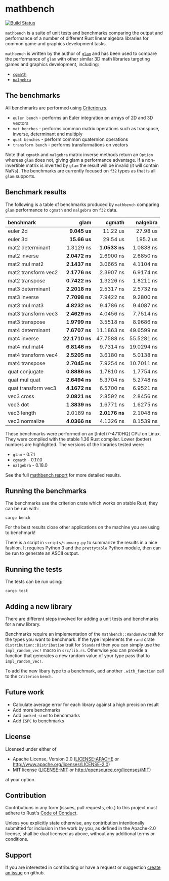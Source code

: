 # mathbench

[![Build Status]][travis-ci]

`mathbench` is a suite of unit tests and benchmarks comparing the output and
performance of a number of different Rust linear algebra libraries for common
game and graphics development tasks.

`mathbench` is written by the author of [`glam`][glam] and has been used to
compare the performance of `glam` with other similar 3D math libraries targeting
games and graphics development, including:

* [`cgmath`][cgmath]
* [`nalgebra`][nalgebra]

## The benchmarks

All benchmarks are performed using [Criterion.rs].

* `euler bench` - performs an Euler integration on arrays of 2D and 3D vectors
* `mat benches` - performs common matrix operations such as transpose, inverse,
  determinant and multiply
* `quat benches` - perform common quaternion operations
* `transform bench` - performs transformations on vectors

Note that `cgmath` and `nalgebra` matrix inverse methods return an `Option`
whereas `glam` does not, giving glam a performance advantage. If a
non-invertible matrix is inverted by `glam` the result will be invalid (it will
contain NaNs). The benchmarks are currently focused on `f32` types as that is
all `glam` supports.

## Benchmark results

The following is a table of benchmarks produced by `mathbench` comparing `glam`
performance to `cgmath` and `nalgebra` on `f32` data.

| benchmark           |         glam   |       cgmath   |     nalgebra   |
|:--------------------|---------------:|---------------:|---------------:|
| euler 2d            |   __9.045 us__ |     11.22 us   |     27.98 us   |
| euler 3d            |   __15.66 us__ |     29.54 us   |     195.2 us   |
| mat2 determinant    |    1.3129 ns   |  __1.0533 ns__ |    1.0838 ns   |
| mat2 inverse        |  __2.0472 ns__ |    2.6900 ns   |    2.6850 ns   |
| mat2 mul mat2       |  __2.1437 ns__ |    3.0665 ns   |    4.1104 ns   |
| mat2 transform vec2 |  __2.1776 ns__ |    2.3907 ns   |    6.9174 ns   |
| mat2 transpose      |  __0.7422 ns__ |    1.3226 ns   |    1.8211 ns   |
| mat3 determinant    |  __2.2018 ns__ |    2.5317 ns   |    2.5732 ns   |
| mat3 inverse        |  __7.7098 ns__ |    7.9422 ns   |    9.2800 ns   |
| mat3 mul mat3       |  __4.8232 ns__ |    9.4786 ns   |    9.4087 ns   |
| mat3 transform vec3 |  __2.4629 ns__ |    4.0456 ns   |    7.7514 ns   |
| mat3 transpose      |  __1.9799 ns__ |    3.5518 ns   |    8.9686 ns   |
| mat4 determinant    |  __7.6707 ns__ |   11.1863 ns   |   49.6599 ns   |
| mat4 inverse        | __22.1710 ns__ |   47.7588 ns   |   55.5281 ns   |
| mat4 mul mat4       |  __6.8146 ns__ |    9.7314 ns   |   19.0294 ns   |
| mat4 transform vec4 |  __2.5205 ns__ |    3.6180 ns   |    5.0138 ns   |
| mat4 transpose      |  __2.7045 ns__ |    7.9254 ns   |   10.7011 ns   |
| quat conjugate      |  __0.8886 ns__ |    1.7810 ns   |    1.7754 ns   |
| quat mul quat       |  __2.6494 ns__ |    5.3704 ns   |    5.2748 ns   |
| quat transform vec3 |  __4.1672 ns__ |    6.5700 ns   |    6.9521 ns   |
| vec3 cross          |  __2.0821 ns__ |    2.8592 ns   |    2.8456 ns   |
| vec3 dot            |  __1.3839 ns__ |    1.6771 ns   |    1.6275 ns   |
| vec3 length         |    2.0189 ns   |  __2.0176 ns__ |    2.1048 ns   |
| vec3 normalize      |  __4.0366 ns__ |    4.1326 ns   |    8.1539 ns   |

These benchmarks were performed on an [Intel i7-4710HQ] CPU on Linux. They were
compiled with the stable 1.36 Rust compiler. Lower (better) numbers are
highlighted. The versions of the libraries tested were:

* `glam` - 0.7.1
* `cgmath` - 0.17.0
* `nalgebra` - 0.18.0

See the full [mathbench report] for more detailed results.

## Running the benchmarks

The benchmarks use the criterion crate which works on stable Rust, they can be
run with:

```
cargo bench
```

For the best results close other applications on the machine you are using to
benchmark!

There is a script in `scripts/summary.py` to summarize the results in a nice
fashion. It requires Python 3 and the `prettytable` Python module, then can
be run to generate an ASCII output.

## Running the tests

The tests can be run using:

```
cargo test
```

## Adding a new library

There are different steps involved for adding a unit tests and benchmarks for a
new library.

Benchmarks require an implementation of the `mathbench::RandomVec` trait for the
types you want to benchmark. If the type implements the `rand` crate
`distribution::Distribution` trait for `Standard` then you can simply use the
`impl_random_vec!` macro in `src/lib.rs`. Otherwise you can provide a function
that generates a new random value of your type pass that to `impl_random_vec!`.

To add the new libary type to a benchmark, add another `.with_function` call to
the `Criterion` `bench`.

## Future work

* Calculate average error for each library against a high precision result
* Add more benchmarks
* Add `packed_simd` to benchmarks
* Add `ISPC` to benchmarks

## License

Licensed under either of

* Apache License, Version 2.0 ([LICENSE-APACHE](LICENSE-APACHE)
  or http://www.apache.org/licenses/LICENSE-2.0)
* MIT license ([LICENSE-MIT](LICENSE-MIT)
  or http://opensource.org/licenses/MIT)

at your option.

## Contribution

Contributions in any form (issues, pull requests, etc.) to this project must
adhere to Rust's [Code of Conduct].

Unless you explicitly state otherwise, any contribution intentionally submitted
for inclusion in the work by you, as defined in the Apache-2.0 license, shall be
dual licensed as above, without any additional terms or conditions.

## Support
If you are interested in contributing or have a request or suggestion
[create an issue] on github.

[Build Status]: https://travis-ci.org/bitshifter/mathbench-rs.svg?branch=master
[travis-ci]: https://travis-ci.org/bitshifter/mathbench-rs
[Criterion.rs]: https://bheisler.github.io/criterion.rs/book/index.html
[glam]: https://github.com/bitshifter/glam-rs
[cgmath]: https://github.com/rustgd/cgmath
[nalgebra]: https://github.com/rustsim/nalgebra
[Criterion.rs]: https://bheisler.github.io/criterion.rs/book/index.html
[Code of Conduct]: https://www.rust-lang.org/en-US/conduct.html
[create an issue]: https://github.com/bitshifter/mathbench-rs/issues
[mathbench report]: https://bitshifter.github.io/mathbench/criterion/report/index.html
